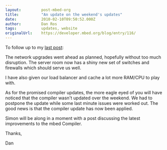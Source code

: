 ```yaml
---
layout:         post-mbed-org
title:          "An update on the weekend's updates"
date:           2010-02-10T09:50:52.000Z
author:         Dan Ros
tags:           updates, website
originalUrl:    https://developer.mbed.org/blog/entry/116/
---
```


<p>To follow up to my <a href="http://mbed.org/blog/entry/115/">last post</a>:</p>
<p>The network upgrades went ahead as planned, hopefully without too much
  disruption. The server room now has a shiny new set of switches and firewalls
  which should serve us well.</p>
<p>I have also given our load balancer and cache a lot more RAM/CPU to play
  with.</p>
<p>As for the promised compiler updates, the more eagle eyed of you will
  have noticed that the compiler wasn&apos;t updated over the weekend. We
  had to postpone the update while some last minute issues were worked out.
  The good news is that the compiler update has now been applied.</p>
<p>Simon will be along in a moment with a post discussing the latest improvements
  to the mbed Compiler.</p>
<p>Thanks,</p>
<p>Dan</p>
